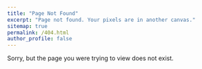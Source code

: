 ```yaml
---
title: "Page Not Found"
excerpt: "Page not found. Your pixels are in another canvas."
sitemap: true
permalink: /404.html
author_profile: false
---
```


Sorry, but the page you were trying to view does not exist.


<script>
  var GOOG_FIXURL_LANG = 'en';
  var GOOG_FIXURL_SITE = 'https://chewmunk.github.io'
</script>
<script src="https://linkhelp.clients.google.com/tbproxy/lh/wm/fixurl.js">
</script>
